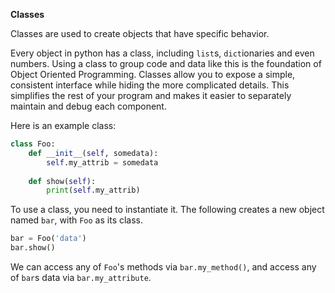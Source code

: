 **Classes**

Classes are used to create objects that have specific behavior.

Every object in python has a class, including `list`s, `dict`ionaries and even numbers. Using a class to group code and data like this is the foundation of Object Oriented Programming. Classes allow you to expose a simple, consistent interface while hiding the more complicated details. This simplifies the rest of your program and makes it easier to separately maintain and debug each component.

Here is an example class:

```python
class Foo:
    def __init__(self, somedata):
        self.my_attrib = somedata
        
    def show(self):
        print(self.my_attrib)
```

To use a class, you need to instantiate it. The following creates a new object named `bar`, with `Foo` as its class.

```python
bar = Foo('data')
bar.show()
```

We can access any of `Foo`'s methods via `bar.my_method()`, and access any of `bar`s data via `bar.my_attribute`.
